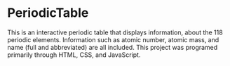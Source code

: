 # PeriodicTable
This is an interactive periodic table that displays information, about the 118 periodic elements. Information such as atomic number, atomic mass, and name (full and abbreviated) are all included. This project was programed primarily through HTML, CSS, and JavaScript.
